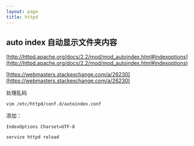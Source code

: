 ```yaml
---
layout: page
title: httpd
---
```


## auto index 自动显示文件夹内容

[http://httpd.apache.org/docs/2.2/mod/mod_autoindex.html#indexoptions](http://httpd.apache.org/docs/2.2/mod/mod_autoindex.html#indexoptions)

[https://webmasters.stackexchange.com/a/26230](https://webmasters.stackexchange.com/a/26230)

处理乱码

```
vim /etc/httpd/conf.d/autoindex.conf
```

添加：

```
IndexOptions Charset=UTF-8
```

```
service httpd reload
```